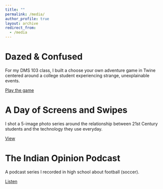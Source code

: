 ```yaml
---
title: ""
permalink: /media/
author_profile: true
layout: archive
redirect_from:
  - /media
---
```


# Dazed & Confused 

For my DMS 103 class, I built a choose your own adventure game in Twine centered around a college student experiencing strange, unexplainable events. 

[Play the game](https://sidnarsipur.github.io/Dazed-and-Confused) 

# A Day of Screens and Swipes

I shot a 5-image photo series around the relationship between 21st Century students and the technology they use everyday.

[View](https://drive.google.com/drive/folders/1FYe5YxIxK7-BgWIhJ4zxvr7LGhnvu2hl?usp=sharing)

# The Indian Opinion Podcast

A podcast series I recorded in high school about football (soccer). 

[Listen](https://open.spotify.com/show/6eKTYaRxXiURFPkSYV9Kkx)


